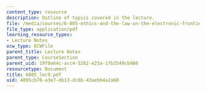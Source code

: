 ```yaml
---
content_type: resource
description: Outline of topics covered in the lecture.
file: /media/courses/6-805-ethics-and-the-law-on-the-electronic-frontier-fall-2005/4095cb70a3e7db13dc8b43aebb4a2a60_6805_lec9.pdf
file_type: application/pdf
learning_resource_types:
- Lecture Notes
ocw_type: OCWFile
parent_title: Lecture Notes
parent_type: CourseSection
parent_uid: 19f0a64c-acc4-5262-e25a-1fb3549cb986
resourcetype: Document
title: 6805_lec9.pdf
uid: 4095cb70-a3e7-db13-dc8b-43aebb4a2a60
---
```

